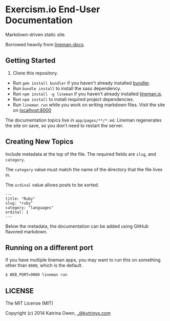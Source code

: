 # Exercism.io End-User Documentation

Markdown-driven static site.

Borrowed heavily from [lineman-docs](https://github.com/linemanjs/lineman-docs).

## Getting Started

1. Clone this repository.
* Run `gem install bundler` if you haven't already installed [bundler](http://bundler.io).
* Run `bundle install` to install the sass dependency.
* Run `npm install -g lineman` if you haven't already installed [lineman.js](https://github.com/linemanjs/lineman#install).
* Run `npm install` to install required project dependencies.
* Run `lineman run` while you work on writing markdown files. Visit the site on [localhost:8000](http://localhost:8000)

The documentation topics live in `app/pages/**/*.md`. Lineman regenerates the site on save, so you don't need to restart the server.

## Creating New Topics

Include metadata at the top of the file. The required fields are `slug`, and `category`.

The `category` value must match the name of the directory that the file lives in.

The `ordinal` value allows posts to be sorted.

```plain
---
title: "Ruby"
slug: "ruby"
category: "languages"
ordinal: 1
---
```

Below the metadata, the documentation can be added using GitHub flavored markdown.

## Running on a different port

If you have multiple lineman apps, you may want to run this on something other than `8000`, which is the default.

```bash
$ WEB_PORT=9000 lineman run
```

## LICENSE

The MIT License (MIT)

Copyright (c) 2014 Katrina Owen, _@kytrinyx.com
